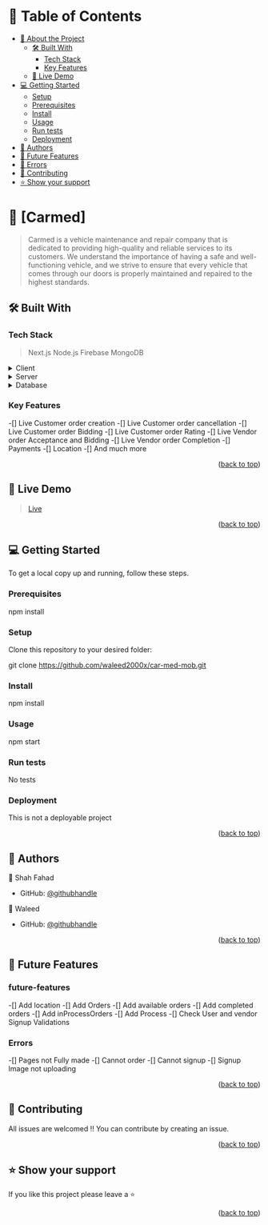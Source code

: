<a name="readme-top"></a>

<!-- TABLE OF CONTENTS -->

# 📗 Table of Contents

- [📖 About the Project](#about-project)
  - [🛠 Built With](#built-with)
    - [Tech Stack](#tech-stack)
    - [Key Features](#key-features)
  - [🚀 Live Demo](#live-demo)
- [💻 Getting Started](#getting-started)
  - [Setup](#setup)
  - [Prerequisites](#prerequisites)
  - [Install](#install)
  - [Usage](#usage)
  - [Run tests](#run-tests)
  - [Deployment](#triangular_flag_on_post-deployment)
- [👥 Authors](#authors)
- [🔭 Future Features](#future-features)
- [🔭 Errors](#errors)
- [🤝 Contributing](#contributing)
- [⭐️ Show your support](#support)

<!-- PROJECT DESCRIPTION -->

# 📖 [Carmed] <a name="about-project"></a>

> Carmed is a vehicle maintenance and repair company that is dedicated to providing high-quality and reliable services to its customers. We understand the importance of having a safe and well-functioning vehicle, and we strive to ensure that every vehicle that comes through our doors is properly maintained and repaired to the highest standards.

## 🛠 Built With <a name="built-with"></a>

### Tech Stack <a name="tech-stack"></a>

> Next.js
> Node.js
> Firebase
> MongoDB

<details>
  <summary>Client</summary>
  <ul>
    <li><a>Next.js</a></li>
    <li><a>Styled components</a></li>
    <li><a>Phospher Icons</a></li>
    <li><a>Firebase</a></li>
    <li><a>React-hot-toast</a></li>
    <li><a>yup</a></li>
  </ul>
</details>

<details>
  <summary>Server</summary>
  <ul>
    <li><a>Github Pages</a></li>
    <li><a>Node.js</a></li>
    <li><a>helmet</a></li>
    <li><a>express.js</a></li>
    <li><a>prisma</a></li>
    <li><a>rand-token</a></li>
  </ul>
</details>

<details>
<summary>Database</summary>
  <ul>
    <li><a>Firebase</a></li>
    <li><a>MongoDB</a></li>
  </ul>
</details>

<!-- Features -->

### Key Features <a name="key-features"></a>

-[] Live Customer order creation
-[] Live Customer order cancellation
-[] Live Customer order Bidding
-[] Live Customer order Rating
-[] Live Vendor order Acceptance and Bidding
-[] Live Vendor order Completion
-[] Payments
-[] Location
-[] And much more

<p align="right">(<a href="#readme-top">back to top</a>)</p>

<!-- LIVE DEMO -->

## 🚀 Live Demo <a name="live-demo"></a>

> <a href="">Live</a>

<p align="right">(<a href="#readme-top">back to top</a>)</p>

<!-- GETTING STARTED -->

## 💻 Getting Started <a name="getting-started"></a>
To get a local copy up and running, follow these steps.

### Prerequisites

npm install

### Setup

Clone this repository to your desired folder:

git clone https://github.com/waleed2000x/car-med-mob.git

### Install

npm install

### Usage

npm start

### Run tests

No tests

### Deployment

This is not a deployable project

<p align="right">(<a href="#readme-top">back to top</a>)</p>

<!-- AUTHORS -->

## 👥 Authors <a name="authors"></a>

👤 Shah Fahad
- GitHub: [@githubhandle](https://github.com/shahfahadl)

👤 Waleed
- GitHub: [@githubhandle](https://github.com/waleed2000x)


<p align="right">(<a href="#readme-top">back to top</a>)</p>

<!-- FUTURE FEATURES -->

## 🔭 Future Features <a name="future-features"></a>
### future-features

-[] Add location
-[] Add Orders
-[] Add available orders
-[] Add completed orders
-[] Add inProcessOrders
-[] Add Process
-[] Check User and vendor Signup Validations

### Errors
-[] Pages not Fully made
-[] Cannot order
-[] Cannot signup
-[] Signup Image not uploading

<p align="right">(<a href="#readme-top">back to top</a>)</p>
<!-- CONTRIBUTING -->

## 🤝 Contributing <a name="contributing"></a>

All issues are welcomed !! You can contribute by creating an issue.

<p align="right">(<a href="#readme-top">back to top</a>)</p>

<!-- SUPPORT -->

## ⭐️ Show your support <a name="support"></a>

If you like this project please leave a ⭐️

<p align="right">(<a href="#readme-top">back to top</a>)</p>
